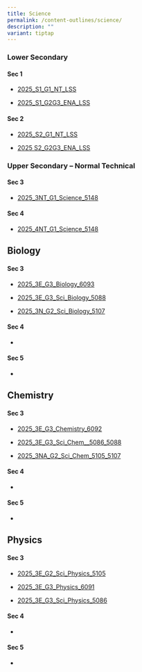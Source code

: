 ```yaml
---
title: Science
permalink: /content-outlines/science/
description: ""
variant: tiptap
---
```

<h3>Lower Secondary</h3>
<h4>Sec 1</h4>
<ul data-tight="true" class="tight">
<li>
<p><a href="/files/Content Outlines For Science/S1_G1_NT_Lower_Secondary_Science_Content_Outline_Apr2025.pdf" rel="noopener nofollow" target="_blank">2025_S1_G1_NT_LSS</a>
</p>
</li>
<li>
<p><a href="/files/Content Outlines For Science/S1_G2G3_ENA_Lower_Secondary_Science_Content_Outline_Apr2025.pdf" rel="noopener nofollow" target="_blank">2025_S1_G2G3_ENA_LSS</a>
</p>
</li>
</ul>
<h4>Sec 2</h4>
<ul data-tight="true" class="tight">
<li>
<p><a href="/files/Content Outlines For Science/S2_G1_NT_Lower_Secondary_Science_Content_Outline_Apr2025.pdf" rel="noopener nofollow" target="_blank">2025_S2_G1_NT_LSS</a>
</p>
</li>
<li>
<p><a href="/files/Content Outlines For Science/S2_G2G3_ENA_Lower_Secondary_Science_Content_Outline_Apr2025.pdf" rel="noopener nofollow" target="_blank">2025 S2_G2G3_ENA_LSS</a>
</p>
</li>
</ul>
<h3>Upper Secondary – Normal Technical</h3>
<h4>Sec 3</h4>
<ul data-tight="true" class="tight">
<li>
<p><a href="/files/Content Outlines For Science/2025_3NT_Science_5148_Content_Outline_Apr2025.pdf" rel="noopener nofollow" target="_blank">2025_3NT_G1_Science_5148</a>
</p>
<p></p>
</li>
</ul>
<h4>Sec 4</h4>
<ul data-tight="true" class="tight">
<li>
<p><a href="/files/Content Outlines For Science/2025_4NT_Science_5148_Content_Outline_Apr2025.pdf" rel="noopener nofollow" target="_blank">2025_4NT_G1_Science_5148</a>
</p>
</li>
</ul>
<h2>Biology</h2>
<h4>Sec 3</h4>
<ul data-tight="true" class="tight">
<li>
<p><a href="/files/Content Outlines For Science/3E_G3_Biology_6093_Content_Outline_Apr2025.pdf" rel="noopener nofollow" target="_blank">2025_3E_G3_Biology_6093</a>
</p>
</li>
<li>
<p><a href="/files/Content Outlines For Science/3E_G3_Sci__Biology__5088_Content_Outline_Apr2025.pdf" rel="noopener nofollow" target="_blank">2025_3E_G3_Sci_Biology_5088</a>
</p>
</li>
<li>
<p><a href="/files/Content Outlines For Science/3N_G2_Sci__Biology__5107_Content_Outline_Apr2025.pdf" rel="noopener nofollow" target="_blank">2025_3N_G2_Sci_Biology_5107</a>
</p>
</li>
</ul>
<h4>Sec 4</h4>
<ul data-tight="true" class="tight">
<li>
<p></p>
</li>
</ul>
<h4>Sec 5</h4>
<ul data-tight="true" class="tight">
<li>
<p></p>
</li>
</ul>
<h2>Chemistry</h2>
<h4>Sec 3</h4>
<ul data-tight="true" class="tight">
<li>
<p><a href="/files/Content Outlines For Science/3E_G3_Chemistry_6092_Content_Outline_checked_Apr2025.pdf" rel="noopener nofollow" target="_blank">2025_3E_G3_Chemistry_6092</a>
</p>
</li>
<li>
<p><a href="/files/Content Outlines For Science/3E_G3_Sci_Chem__5086_5088_Content_Outline_checked_Apr2025.pdf" rel="noopener nofollow" target="_blank">2025_3E_G3_Sci_Chem__5086_5088</a>
</p>
</li>
<li>
<p><a href="/files/Content Outlines For Science/3NA_G2_Sci_Chem__5105__5107_Content_Outline_checked_Apr2025.pdf" rel="noopener nofollow" target="_blank">2025_3NA_G2_Sci_Chem_5105_5107</a>
</p>
<p></p>
</li>
</ul>
<h4>Sec 4</h4>
<ul data-tight="true" class="tight">
<li>
<p></p>
</li>
</ul>
<h4>Sec 5</h4>
<ul data-tight="true" class="tight">
<li>
<p></p>
</li>
</ul>
<h2>Physics</h2>
<h4>Sec 3</h4>
<ul data-tight="true" class="tight">
<li>
<p><a href="/files/Content Outlines For Science/3E_G2_Sci__Physics__5105_Content_Outline_Apr2025.pdf" rel="noopener nofollow" target="_blank">2025_3E_G2_Sci_Physics_5105</a>
</p>
</li>
<li>
<p><a href="/files/Content Outlines For Science/3E_G3_Physics_6091_Content_Outline_Apr2025.pdf" rel="noopener nofollow" target="_blank">2025_3E_G3_Physics_6091</a>
</p>
</li>
<li>
<p><a href="/files/Content Outlines For Science/3E_G3_Sci__Physics__5086_Content_Outline_Apr2025.pdf" rel="noopener nofollow" target="_blank">2025_3E_G3_Sci_Physics_5086</a>
</p>
</li>
</ul>
<h4>Sec 4</h4>
<ul data-tight="true" class="tight">
<li>
<p></p>
</li>
</ul>
<h4>Sec 5</h4>
<ul data-tight="true" class="tight">
<li>
<p></p>
</li>
</ul>
<p></p>
<p></p>